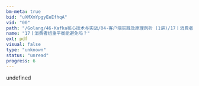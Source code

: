 ```yaml
---
bm-meta: true
bid: "uXMXmYpgyEeEfhqA"
vid: "00"
path: "/Golang/46-Kafka核心技术与实战/04-客户端实践及原理剖析 (1讲)/17丨消费者组重平衡能避免吗？.pdf"
name: "17丨消费者组重平衡能避免吗？"
ext: pdf
visual: false
type: "unknown"
status: "unread"
progress: 6
---
```

undefined